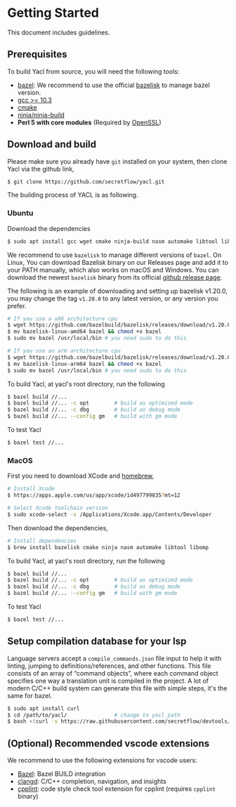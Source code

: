 # Getting Started

This document includes guidelines.

## Prerequisites

To build Yacl from source, you will need the following tools:

- [bazel](https://bazel.build/): We recommend to use the official [bazelisk](https://github.com/bazelbuild/bazelisk?tab=readme-ov-file#installation) to manage bazel version.
- [gcc >= 10.3](https://gcc.gnu.org/)
- [cmake](https://cmake.org/)
- [ninja/ninja-build](https://ninja-build.org/)
- **Perl 5 with core modules** (Required by [OpenSSL](https://github.com/openssl/openssl/blob/master/INSTALL.md#prerequisites))

## Download and build

Please make sure you already have `git` installed on your system, then clone Yacl via the github link,

```sh
$ git clone https://github.com/secretflow/yacl.git
```

The building process of YACL is as following.

### Ubuntu

Download the dependencies

```sh
$ sudo apt install gcc wget cmake ninja-build nasm automake libtool libomp-dev
```

We recommend to use `bazelisk` to manage different versions of `bazel`. On Linux, You can download Bazelisk binary on our Releases page and add it to your PATH manually, which also works on macOS and Windows. You can download the newest `bazelisk` binary from its official [github release page](https://github.com/bazelbuild/bazelisk/releases).

The following is an example of downloading and setting up bazelisk v1.20.0, you may change the tag `v1.20.0` to any latest version, or any version you prefer.

```sh
# If you use a x86 architecture cpu
$ wget https://github.com/bazelbuild/bazelisk/releases/download/v1.20.0/bazelisk-linux-amd64
$ mv bazelisk-linux-amd64 bazel && chmod +x bazel
$ sudo mv bazel /usr/local/bin # you need sudo to do this

# If you use an arm architecture cpu
$ wget https://github.com/bazelbuild/bazelisk/releases/download/v1.20.0/bazelisk-linux-arm64
$ mv bazelisk-linux-arm64 bazel && chmod +x bazel
$ sudo mv bazel /usr/local/bin # you need sudo to do this
```

To build Yacl, at yacl's root directory, run the following

```sh
$ bazel build //...
$ bazel build //... -c opt        # build as optimized mode
$ bazel build //... -c dbg        # build as debug mode
$ bazel build //... --config gm   # build with gm mode
```

To test Yacl

```sh
$ bazel test //...
```

### MacOS

First you need to download XCode and [homebrew](https://brew.sh/),

```sh
# Install Xcode
$ https://apps.apple.com/us/app/xcode/id497799835?mt=12

# Select Xcode toolchain version
$ sudo xcode-select -s /Applications/Xcode.app/Contents/Developer
```

Then download the dependencies,

```sh
# Install dependencies
$ brew install bazelisk cmake ninja nasm automake libtool libomp
```

To build Yacl, at yacl's root directory, run the following

```sh
$ bazel build //...
$ bazel build //... -c opt        # build as optimized mode
$ bazel build //... -c dbg        # build as debug mode
$ bazel build //... --config gm   # build with gm mode
```

To test Yacl

```sh
$ bazel test //...
```

## Setup compilation database for your lsp

Language servers accept a `compile_commands.json` file input to help it with linting, jumping to definitions/references, and other functions. This file consists of an array of “command objects”, where each command object specifies one way a translation unit is compiled in the project. A lot of modern C/C++ build system can generate this file with simple steps, it's the same for bazel.

```sh
$ sudo apt install curl
$ cd /path/to/yacl/               # change to yacl path
$ bash <(curl -s https://raw.githubusercontent.com/secretflow/devtools/9efb0bc93068a122864fdb661946695badacbe24/refresh_compile_commands.sh)
```

## (Optional) Recommended vscode extensions

We recommend to use the following extensions for vscode users:
- [Bazel](https://marketplace.visualstudio.com/items?itemName=BazelBuild.vscode-bazel): Bazel BUILD integration
- [clangd](https://marketplace.visualstudio.com/items?itemName=llvm-vs-code-extensions.vscode-clangd): C/C++ completion, navigation, and insights
- [cpplint](https://marketplace.visualstudio.com/items?itemName=mine.cpplint): code style check tool extension for cpplint (requires `cpplint` binary)
